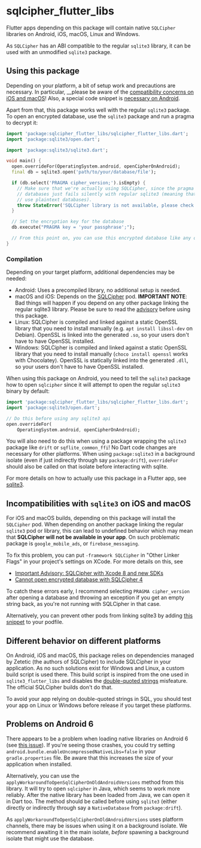 # sqlcipher_flutter_libs

Flutter apps depending on this package will contain native `SQLCipher` libraries
on Android, iOS, macOS, Linux and Windows.

As `SQLCipher` has an ABI compatible to the regular `sqlite3` library, it can be used
with an unmodified `sqlite3` package.

## Using this package

Depending on your platform, a bit of setup work and precautions are necessary.
In particular, __please be aware of the [compatibility concerns on iOS and macOS](#incompatibilities-with-sqlite3-on-ios-and-macos)!
Also, a special code snippet is [necessary on Android](#compilation).

Apart from that, this package works well with the regular `sqlite3` package. To open an encrypted database,
use the `sqlite3` package and run a pragma to decrypt it:

```dart
import 'package:sqlcipher_flutter_libs/sqlcipher_flutter_libs.dart';
import 'package:sqlite3/open.dart';

import 'package:sqlite3/sqlite3.dart';

void main() {
  open.overrideFor(OperatingSystem.android, openCipherOnAndroid);
  final db = sqlite3.open('path/to/your/database/file');

  if (db.select('PRAGMA cipher_version;').isEmpty) {
    // Make sure that we're actually using SQLCipher, since the pragma used to encrypt
    // databases just fails silently with regular sqlite3 (meaning that we'd accidentally
    // use plaintext databases).
    throw StateError('SQLCipher library is not available, please check your dependencies!');
  }

  // Set the encryption key for the database
  db.execute("PRAGMA key = 'your passphrase';");

  // From this point on, you can use this encrypted database like any other sqlite3 database.
}
```

### Compilation

Depending on your target platform, additional dependencies may be needed:

- Android: Uses a precompiled library, no additional setup is needed.
- macOS and iOS: Depends on the [SQLCipher](https://www.zetetic.net/sqlcipher/ios-tutorial/#option-2-cocoapod-integration) pod.
  **IMPORTANT NOTE**: Bad things will happen if you depend on any other package linking the regular sqlite3 library.
  Please be sure to read the [advisory](https://discuss.zetetic.net/t/important-advisory-sqlcipher-with-xcode-8-and-new-sdks/1688) before using this package.
- Linux: SQLCipher is compiled and linked against a static OpenSSL library that you need to install manually (e.g. `apt install libssl-dev` on Debian).
  OpenSSL is linked into the generated `.so`, so your users don't have to have OpenSSL installed.
- Windows: SQLCipher is compiled and linked against a static OpenSSL library that you need to install manually (`choco install openssl` works with Chocolatey).
  OpenSSL is statically linked into the generated `.dll`, so your users don't have to have OpenSSL installed.

When using this package on Android, you need to tell the `sqlite3` package
how to open `sqlcipher` since it will attempt to open the regular
`sqlite3` binary by default:

```dart
import 'package:sqlcipher_flutter_libs/sqlcipher_flutter_libs.dart';
import 'package:sqlite3/open.dart';

// Do this before using any sqlite3 api
open.overrideFor(
    OperatingSystem.android, openCipherOnAndroid);
```

You will also need to do this when using a package wrapping the `sqlite3`
package like `drift` or `sqflite_common_ffi`!
No Dart code changes are necessary for other platforms.
When using `package:sqlite3` in a background isolate (even if just indirectly through
say `package:drift`), `overrideFor` should also be called on that isolate before interacting with sqlite.

For more details on how to actually use this package in a Flutter app, see
[sqlite3](https://pub.dev/packages/sqlite3).

## Incompatibilities with `sqlite3` on iOS and macOS

For iOS and macOS builds, depending on this package will install the `SQLCipher` pod.
When depending on another package linking the regular `sqlite3` pod or library, this can lead to undefined
behavior which may mean that __SQLCipher will not be available in your app__.
On such problematic package is `google_mobile_ads`, or `firebase_messaging`.

To fix this problem, you can put `-framework SQLCipher` in "Other Linker Flags" in your project's settings
on XCode.
For more details on this, see

- [Important Advisory: SQLCipher with Xcode 8 and new SDKs](https://discuss.zetetic.net/t/important-advisory-sqlcipher-with-xcode-8-and-new-sdks/1688)
- [Cannot open encrypted database with SQLCipher 4](https://discuss.zetetic.net/t/cannot-open-encrypted-database-with-sqlcipher-4/3654/3)

To catch these errors early, I recommend selecting `PRAGMA cipher_version` after opening a database
and throwing an exception if you get an empty string back, as you're not running with SQLCipher in
that case.

Alternatively, you can prevent other pods from linking sqlite3 by adding [this snippet](https://github.com/simolus3/drift/issues/1810#issuecomment-1119426006)
to your podfile.

## Different behavior on different platforms

On Android, iOS and macOS, this package relies on dependencies managed by Zetetic (the authors of SQLCipher)
to include SQLCipher in your application.
As no such solutions exist for Windows and Linux, a custom build script is used there.
This build script is inspired from the one used in `sqlite3_flutter_libs` and disables the [double-quoted strings](https://sqlite.org/quirks.html#double_quoted_string_literals_are_accepted)
misfeature.
The official SQLCipher builds don't do that.

To avoid your app relying on double-quoted strings in SQL, you should test your app on Linux or Windows before release if you
target these platforms.

## Problems on Android 6

There appears to be a problem when loading native libraries on Android 6 (see [this issue](https://github.com/simolus3/moor/issues/895#issuecomment-720195005)).
If you're seeing those crashes, you could try setting `android.bundle.enableUncompressedNativeLibs=false` in your `gradle.properties`
file. Be aware that this increases the size of your application when installed.

Alternatively, you can use the `applyWorkaroundToOpenSqlCipherOnOldAndroidVersions` method from this library.
It will try to open `sqlcipher` in Java, which seems to work more reliably. After the native library has been loaded from Java,
we can open it in Dart too.
The method should be called before using `sqlite3` (either directly or indirectly through say a `NativeDatabase` from `package:drift`).

As `applyWorkaroundToOpenSqlCipherOnOldAndroidVersions` uses platform channels, there may be issues when using it on a background isolate.
We recommend awaiting it in the main isolate, _before_ spawning a background isolate that might use the database.

